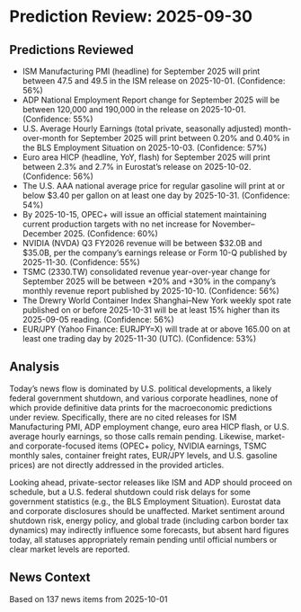 # Prediction Review: 2025-09-30

## Predictions Reviewed

- ISM Manufacturing PMI (headline) for September 2025 will print between 47.5 and 49.5 in the ISM release on 2025-10-01. (Confidence: 56%)
- ADP National Employment Report change for September 2025 will be between 120,000 and 190,000 in the release on 2025-10-01. (Confidence: 55%)
- U.S. Average Hourly Earnings (total private, seasonally adjusted) month-over-month for September 2025 will print between 0.20% and 0.40% in the BLS Employment Situation on 2025-10-03. (Confidence: 57%)
- Euro area HICP (headline, YoY, flash) for September 2025 will print between 2.3% and 2.7% in Eurostat’s release on 2025-10-02. (Confidence: 56%)
- The U.S. AAA national average price for regular gasoline will print at or below $3.40 per gallon on at least one day by 2025-10-31. (Confidence: 54%)
- By 2025-10-15, OPEC+ will issue an official statement maintaining current production targets with no net increase for November–December 2025. (Confidence: 60%)
- NVIDIA (NVDA) Q3 FY2026 revenue will be between $32.0B and $35.0B, per the company’s earnings release or Form 10-Q published by 2025-11-30. (Confidence: 55%)
- TSMC (2330.TW) consolidated revenue year-over-year change for September 2025 will be between +20% and +30% in the company’s monthly revenue report published by 2025-10-10. (Confidence: 56%)
- The Drewry World Container Index Shanghai–New York weekly spot rate published on or before 2025-10-31 will be at least 15% higher than its 2025-09-05 reading. (Confidence: 56%)
- EUR/JPY (Yahoo Finance: EURJPY=X) will trade at or above 165.00 on at least one trading day by 2025-11-30 (UTC). (Confidence: 53%)

## Analysis

Today’s news flow is dominated by U.S. political developments, a likely federal government shutdown, and various corporate headlines, none of which provide definitive data prints for the macroeconomic predictions under review. Specifically, there are no cited releases for ISM Manufacturing PMI, ADP employment change, euro area HICP flash, or U.S. average hourly earnings, so those calls remain pending. Likewise, market- and corporate-focused items (OPEC+ policy, NVIDIA earnings, TSMC monthly sales, container freight rates, EUR/JPY levels, and U.S. gasoline prices) are not directly addressed in the provided articles.

Looking ahead, private-sector releases like ISM and ADP should proceed on schedule, but a U.S. federal shutdown could risk delays for some government statistics (e.g., the BLS Employment Situation). Eurostat data and corporate disclosures should be unaffected. Market sentiment around shutdown risk, energy policy, and global trade (including carbon border tax dynamics) may indirectly influence some forecasts, but absent hard figures today, all statuses appropriately remain pending until official numbers or clear market levels are reported.

## News Context

Based on 137 news items from 2025-10-01

